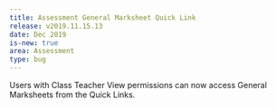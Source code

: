 ```yaml
---
title: Assessment General Marksheet Quick Link
release: v2019.11.15.13
date: Dec 2019
is-new: true
area: Assessment
type: bug
---
```


Users with Class Teacher View permissions can now access General Marksheets from the Quick Links.

